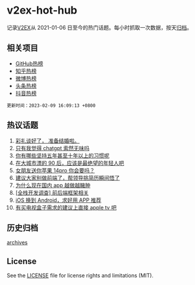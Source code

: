 # v2ex-hot-hub

 记录[V2EX](https://www.v2ex.com/)从 2021-01-06 日至今的热门话题。每小时抓取一次数据，按天[归档](archives)。
 
 ## 相关项目

- [GitHub热榜](https://github.com/snaildev/github-hot-hub)
- [知乎热榜](https://github.com/snaildev/zhihu-hot-hub)
- [微博热榜](https://github.com/snaildev/weibo-hot-hub)
- [头条热榜](https://github.com/snaildev/toutiao-hot-hub)
- [抖音热榜](https://github.com/snaildev/douyin-hot-hub)


 `更新时间：2023-02-09 16:09:13 +0800`

## 热议话题

1. [彩礼谈好了， 准备结婚啦。](https://www.v2ex.com/t/914496)
1. [只有我觉得 chatgpt 索然无味吗](https://www.v2ex.com/t/914410)
1. [你有哪些坚持五年甚至十年以上的习惯呢](https://www.v2ex.com/t/914312)
1. [在大城市漂的 90 后，应该是最绝望的年轻人吧](https://www.v2ex.com/t/914439)
1. [女朋友送你苹果 14pro 你会要吗？](https://www.v2ex.com/t/914489)
1. [建议大家别做前端了，帮领导挑简历瞬间悟了](https://www.v2ex.com/t/914395)
1. [为什么现在国内 app 越做越臃肿](https://www.v2ex.com/t/914353)
1. [[全栈开发调查] 前后端框架相关](https://www.v2ex.com/t/914389)
1. [iOS 换到 Android，求好用 APP 推荐](https://www.v2ex.com/t/914328)
1. [有买电视盒子需求的建议上直接 apple tv 吧](https://www.v2ex.com/t/914472)

## 历史归档

[archives](archives)

## License

See the [LICENSE](LICENSE) file for license rights and limitations (MIT).
